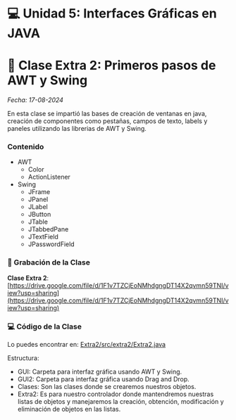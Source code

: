 # 💻 Unidad 5: Interfaces Gráficas en JAVA

# 🌟 Clase Extra 2: Primeros pasos de AWT y Swing

_Fecha: 17-08-2024_

En esta clase se impartió las bases de creación de ventanas en java, creación de componentes como pestañas, campos de texto, labels y paneles utilizando las librerias de AWT y Swing.

### Contenido
- AWT
    - Color
    - ActionListener
- Swing
    - JFrame
    - JPanel
    - JLabel
    - JButton
    - JTable
    - JTabbedPane
    - JTextField
    - JPasswordField

### 🎥 Grabación de la Clase
**Clase Extra 2**: [https://drive.google.com/file/d/1F1v7TZCjEoNMhdgngDT14X2qvmn59TNI/view?usp=sharing](https://drive.google.com/file/d/1F1v7TZCjEoNMhdgngDT14X2qvmn59TNI/view?usp=sharing)

### 💻 Código de la Clase

Lo puedes encontrar en:  [Extra2/src/extra2/Extra2.java](./Extra2/src/extra2/Extra2.java)

Estructura:
- GUI: Carpeta para interfaz gráfica usando AWT y Swing.
- GUI2: Carpeta para interfaz gráfica usando Drag and Drop.
- Clases: Son las clases donde se crearemos nuestros objetos.
- Extra2: Es para nuestro controlador donde mantendremos nuestras listas de objetos y manejaremos la creación, obtención, modificación y eliminación de objetos en las listas.
